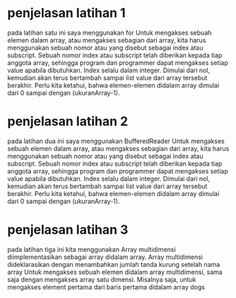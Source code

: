 # penjelasan latihan 1
pada latihan satu ini saya menggunakan for 
Untuk mengakses sebuah elemen dalam array, atau mengakses sebagian dari array,
kita harus menggunakan sebuah nomor atau yang disebut sebagai index atau
subscript.
Sebuah nomor index atau subscript telah diberikan kepada tiap anggota array,
sehingga program dan programmer dapat mengakses setiap value apabila dibutuhkan.
Index selalu dalam integer. Dimulai dari nol, kemudian akan terus bertambah
sampai list value dari array tersebut berakhir. Perlu kita ketahui, bahwa elemen-elemen
didalam array dimulai dari 0 sampai dengan (ukuranArray-1).


# penjelasan latihan 2

pada latihan dua ini saya menggunakan BufferedReader Untuk mengakses sebuah elemen dalam array, atau mengakses sebagian dari array,
kita harus menggunakan sebuah nomor atau yang disebut sebagai index atau
subscript.
Sebuah nomor index atau subscript telah diberikan kepada tiap anggota array,
sehingga program dan programmer dapat mengakses setiap value apabila dibutuhkan.
Index selalu dalam integer. Dimulai dari nol, kemudian akan terus bertambah
sampai list value dari array tersebut berakhir. Perlu kita ketahui, bahwa elemen-elemen
didalam array dimulai dari 0 sampai dengan (ukuranArray-1). 

# penjelasan latihan 3 
pada latihan tiga ini kita menggunakan Array multidimensi diimplementasikan sebagai array didalam array. Array multidimensi
dideklarasikan dengan menambahkan jumlah tanda kurung setelah nama array Untuk mengakses sebuah elemen didalam array multidimensi, sama saja dengan
mengakses array satu dimensi. Misalnya saja, untuk mengakses element pertama dari
baris pertama didalam array dogs
